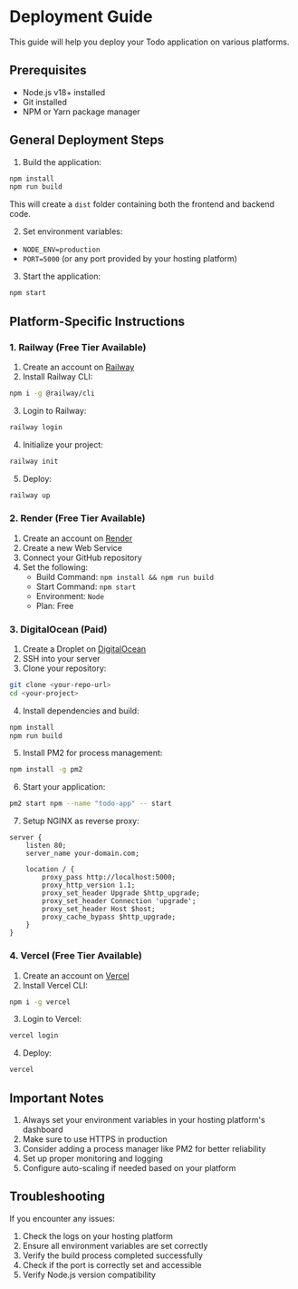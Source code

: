 # Deployment Guide

This guide will help you deploy your Todo application on various platforms.

## Prerequisites
- Node.js v18+ installed
- Git installed
- NPM or Yarn package manager

## General Deployment Steps

1. Build the application:
```bash
npm install
npm run build
```

This will create a `dist` folder containing both the frontend and backend code.

2. Set environment variables:
- `NODE_ENV=production`
- `PORT=5000` (or any port provided by your hosting platform)

3. Start the application:
```bash
npm start
```

## Platform-Specific Instructions

### 1. Railway (Free Tier Available)

1. Create an account on [Railway](https://railway.app)
2. Install Railway CLI:
```bash
npm i -g @railway/cli
```

3. Login to Railway:
```bash
railway login
```

4. Initialize your project:
```bash
railway init
```

5. Deploy:
```bash
railway up
```

### 2. Render (Free Tier Available)

1. Create an account on [Render](https://render.com)
2. Create a new Web Service
3. Connect your GitHub repository
4. Set the following:
   - Build Command: `npm install && npm run build`
   - Start Command: `npm start`
   - Environment: `Node`
   - Plan: Free

### 3. DigitalOcean (Paid)

1. Create a Droplet on [DigitalOcean](https://digitalocean.com)
2. SSH into your server
3. Clone your repository:
```bash
git clone <your-repo-url>
cd <your-project>
```

4. Install dependencies and build:
```bash
npm install
npm run build
```

5. Install PM2 for process management:
```bash
npm install -g pm2
```

6. Start your application:
```bash
pm2 start npm --name "todo-app" -- start
```

7. Setup NGINX as reverse proxy:
```nginx
server {
    listen 80;
    server_name your-domain.com;

    location / {
        proxy_pass http://localhost:5000;
        proxy_http_version 1.1;
        proxy_set_header Upgrade $http_upgrade;
        proxy_set_header Connection 'upgrade';
        proxy_set_header Host $host;
        proxy_cache_bypass $http_upgrade;
    }
}
```

### 4. Vercel (Free Tier Available)

1. Create an account on [Vercel](https://vercel.com)
2. Install Vercel CLI:
```bash
npm i -g vercel
```

3. Login to Vercel:
```bash
vercel login
```

4. Deploy:
```bash
vercel
```

## Important Notes

1. Always set your environment variables in your hosting platform's dashboard
2. Make sure to use HTTPS in production
3. Consider adding a process manager like PM2 for better reliability
4. Set up proper monitoring and logging
5. Configure auto-scaling if needed based on your platform

## Troubleshooting

If you encounter any issues:

1. Check the logs on your hosting platform
2. Ensure all environment variables are set correctly
3. Verify the build process completed successfully
4. Check if the port is correctly set and accessible
5. Verify Node.js version compatibility
